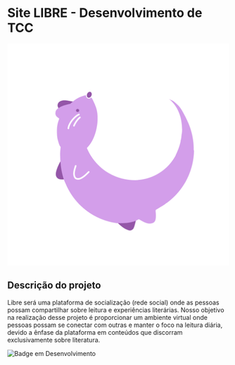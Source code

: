 # Site LIBRE - Desenvolvimento de TCC


<p align="center">
<img size="30px" loading="lazy" src="https://github.com/Isa-abc/libre-frontend/blob/146e097dc32431d51df98e8ef43e07a6f79aeecc/LOGOLIBRE.png"/>
</p>

## Descrição do projeto

   Libre será uma plataforma de socialização (rede social) onde as pessoas possam compartilhar sobre leitura e experiências literárias. 
  Nosso objetivo na realização desse projeto é proporcionar um ambiente virtual onde pessoas possam se conectar com outras e manter o foco na leitura diária, devido a ênfase 
  da plataforma em conteúdos que discorram exclusivamente sobre literatura.

![Badge em Desenvolvimento](http://img.shields.io/static/v1?label=STATUS&message=EM%20DESENVOLVIMENTO&color=GREEN&style=for-the-badge)

